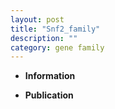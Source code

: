 ```yaml
---
layout: post
title: "Snf2_family"
description: ""
category: gene family
---
```


* **Information**  

* **Publication**  


